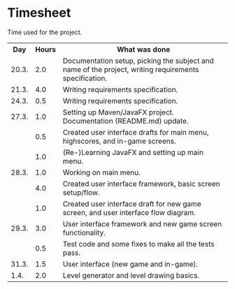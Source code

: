 # Timesheet

Time used for the project.

<table>
  <tr>
    <th>Day</th>
    <th>Hours</th>
    <th>What was done</th>
  </tr>
  <tr><td>20.3.</td><td>2.0</td><td>Documentation setup, picking the subject and name of the project, writing requirements specification.</td></tr>
  <tr><td>21.3.</td><td>4.0</td><td>Writing requirements specification.</td></tr>
  <tr><td>24.3.</td><td>0.5</td><td>Writing requirements specification.</td></tr>
  <tr><td>27.3.</td><td>1.0</td><td>Setting up Maven/JavaFX project. Documentation (README.md) update.</td></tr>
  <tr><td>     </td><td>0.5</td><td>Created user interface drafts for main menu, highscores, and in-game screens.</td></tr>
  <tr><td>     </td><td>1.0</td><td>(Re-)Learning JavaFX and setting up main menu.</td></tr>
  <tr><td>28.3.</td><td>1.0</td><td>Working on main menu.</td></tr>
  <tr><td>     </td><td>4.0</td><td>Created user interface framework, basic screen setup/flow.</td></tr>
  <tr><td>     </td><td>1.0</td><td>Created user interface draft for new game screen, and user interface flow diagram.</td></tr>
  <tr><td>29.3.</td><td>3.0</td><td>User interface framework and new game screen functionality.</td></tr>
  <tr><td>     </td><td>0.5</td><td>Test code and some fixes to make all the tests pass.</td></tr>
  <tr><td>31.3.</td><td>1.5</td><td>User interface (new game and in-game).</td></tr>
  <tr><td>1.4. </td><td>2.0</td><td>Level generator and level drawing basics.</td></tr>
</table>
